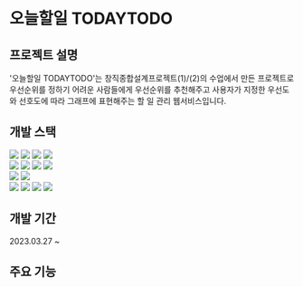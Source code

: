 # 오늘할일 TODAYTODO



## 프로젝트 설명

'오늘할일 TODAYTODO'는 창직종합설계프로젝트(1)/(2)의 수업에서 만든 프로젝트로 우선순위를 정하기 어려운
사람들에게 우선순위를 추천해주고 사용자가 지정한 우선도와 선호도에 따라 그래프에 표현해주는
할 일 관리 웹서비스입니다.


## 개발 스택
<div>
<img src="https://img.shields.io/badge/html5-E34F26?style=for-the-badge&logo=html5&logoColor=white">
<img src="https://img.shields.io/badge/css-1572B6?style=for-the-badge&logo=css3&logoColor=white">
<img src="https://img.shields.io/badge/javascript-F7DF1E?style=for-the-badge&logo=javascript&logoColor=white">
<img src="https://img.shields.io/badge/plotly-3F4F75?style=for-the-badge&logo=plotly&logoColor=white">

</div>
<div>
<img src="https://img.shields.io/badge/java-007396?style=for-the-badge&logo=java&logoColor=white">
<img src="https://img.shields.io/badge/springboot-6DB33F?style=for-the-badge&logo=springboot&logoColor=white">
<img src="https://img.shields.io/badge/thymeleaf-005F0F?style=for-the-badge&logo=thymeleaf&logoColor=white">
<img src="https://img.shields.io/badge/mariaDB-003545?style=for-the-badge&logo=mariaDB&logoColor=white">

</div>
<div>
<img src="https://img.shields.io/badge/amazonaws-232F3E?style=for-the-badge&logo=amazonaws&logoColor=white">
<img src="https://img.shields.io/badge/amazonrds-527FFF?style=for-the-badge&logo=amazonrds&logoColor=white">

</div>
<div>
<img src="https://img.shields.io/badge/github-181717?style=for-the-badge&logo=github&logoColor=white">
<img src="https://img.shields.io/badge/intellijidea-000000?style=for-the-badge&logo=intellijidea&logoColor=white">
<img src="https://img.shields.io/badge/notion-000000?style=for-the-badge&logo=notion&logoColor=white">
<img src="https://img.shields.io/badge/postman-FF6C37?style=for-the-badge&logo=postman&logoColor=white">
</div>




## 개발 기간
2023.03.27 ~ 

## 주요 기능
